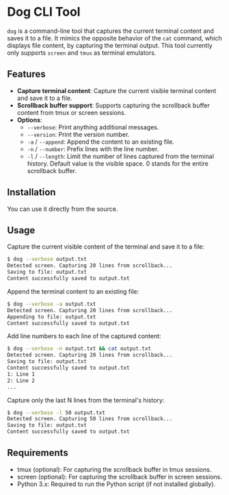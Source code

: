 # Dog CLI Tool

`dog` is a command-line tool that captures the current terminal content and saves it to a file. It mimics the opposite behavior of the `cat` command, which displays file content, by capturing the terminal output.
This tool currently only supports `screen` and `tmux` as terminal emulators.

## Features

- **Capture terminal content**: Capture the current visible terminal content and save it to a file.
- **Scrollback buffer support**: Supports capturing the scrollback buffer content from tmux or screen sessions.
- **Options**:
  - `--verbose`: Print anything additional messages.
  - `--version`: Print the version number.
  - `-a` / `--append`: Append the content to an existing file.
  - `-n` / `--number`: Prefix lines with the line number.
  - `-l` / `--length`: Limit the number of lines captured from the terminal history. Default value is the visible space. 0 stands for the entire scrollback buffer.
  
## Installation

You can use it directly from the source.

## Usage

Capture the current visible content of the terminal and save it to a file:

```bash
$ dog --verbose output.txt
Detected screen. Capturing 20 lines from scrollback...
Saving to file: output.txt
Content successfully saved to output.txt
```

Append the terminal content to an existing file:

```bash
$ dog --verbose -a output.txt
Detected screen. Capturing 20 lines from scrollback...
Appending to file: output.txt
Content successfully saved to output.txt
```

Add line numbers to each line of the captured content:

```bash
$ dog --verbose -n output.txt && cat output.txt
Detected screen. Capturing 20 lines from scrollback...
Saving to file: output.txt
Content successfully saved to output.txt
1: Line 1
2: Line 2
...
```

Capture only the last N lines from the terminal's history:

```bash
$ dog --verbose -l 50 output.txt
Detected screen. Capturing 50 lines from scrollback...
Saving to file: output.txt
Content successfully saved to output.txt
```

## Requirements

- tmux (optional): For capturing the scrollback buffer in tmux sessions.
- screen (optional): For capturing the scrollback buffer in screen sessions.
- Python 3.x: Required to run the Python script (if not installed globally).
